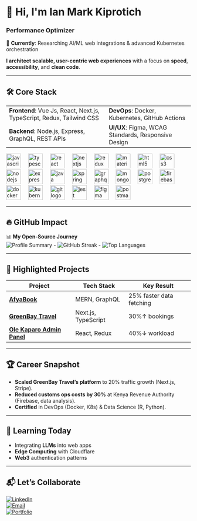 # 👋 Hi, I'm Ian Mark Kiprotich  
### **Performance Optimizer**  
🔭 **Currently**: Researching AI/ML web integrations & advanced Kubernetes orchestration  

**I architect scalable, user-centric web experiences** with a focus on **speed**, **accessibility**, and **clean code**.  

---

## 🛠️ Core Stack  

|||
|------------------------|--------------------|
| **Frontend**: Vue Js, React, Next.js, TypeScript, Redux, Tailwind CSS | **DevOps**: Docker, Kubernetes, GitHub Actions |
| **Backend**: Node.js, Express, GraphQL, REST APIs | **UI/UX**: Figma, WCAG Standards, Responsive Design |



<div align="left">
  <!-- Frontend -->
  <img src="https://cdn.jsdelivr.net/gh/devicons/devicon/icons/javascript/javascript-original.svg" height="40" alt="javascript logo" />
  <img width="12" />
  <img src="https://cdn.jsdelivr.net/gh/devicons/devicon/icons/typescript/typescript-original.svg" height="40" alt="typescript logo" />
  <img width="12" />
  <img src="https://cdn.jsdelivr.net/gh/devicons/devicon/icons/react/react-original.svg" height="40" alt="react logo" />
  <img width="12" />
  <img src="https://cdn.jsdelivr.net/gh/devicons/devicon/icons/nextjs/nextjs-original.svg" height="40" alt="nextjs logo" />
  <img width="12" />
  <img src="https://cdn.jsdelivr.net/gh/devicons/devicon/icons/redux/redux-original.svg" height="40" alt="redux logo" />
  <img width="12" />
  <img src="https://cdn.jsdelivr.net/gh/devicons/devicon/icons/materialui/materialui-original.svg" height="40" alt="materialui logo" />
  <img width="12" />
  <img src="https://cdn.jsdelivr.net/gh/devicons/devicon/icons/html5/html5-original.svg" height="40" alt="html5 logo" />
  <img width="12" />
  <img src="https://cdn.jsdelivr.net/gh/devicons/devicon/icons/css3/css3-original.svg" height="40" alt="css3 logo" />
  
  <!-- Backend/DevOps -->
  <img width="12" />
  <img src="https://cdn.jsdelivr.net/gh/devicons/devicon/icons/nodejs/nodejs-original.svg" height="40" alt="nodejs logo" />
  <img width="12" />
  <img src="https://cdn.jsdelivr.net/gh/devicons/devicon/icons/express/express-original.svg" height="40" alt="express logo" />
  <img width="12" />
  <img src="https://cdn.jsdelivr.net/gh/devicons/devicon/icons/java/java-original.svg" height="40" alt="java logo" />
  <img width="12" />
  <img src="https://cdn.jsdelivr.net/gh/devicons/devicon/icons/spring/spring-original.svg" height="40" alt="spring logo" />
  <img width="12" />
  <img src="https://cdn.jsdelivr.net/gh/devicons/devicon/icons/graphql/graphql-plain.svg" height="40" alt="graphql logo" />
  <img width="12" />
  <img src="https://cdn.jsdelivr.net/gh/devicons/devicon/icons/mongodb/mongodb-original.svg" height="40" alt="mongodb logo" />
  <img width="12" />
  <img src="https://cdn.jsdelivr.net/gh/devicons/devicon/icons/postgresql/postgresql-original.svg" height="40" alt="postgresql logo" />
  <img width="12" />
  <img src="https://cdn.jsdelivr.net/gh/devicons/devicon/icons/firebase/firebase-plain.svg" height="40" alt="firebase logo" />
  <img width="12" />
  <img src="https://cdn.jsdelivr.net/gh/devicons/devicon/icons/docker/docker-original.svg" height="40" alt="docker logo" />
  <img width="12" />
  <img src="https://cdn.jsdelivr.net/gh/devicons/devicon/icons/kubernetes/kubernetes-plain.svg" height="40" alt="kubernetes logo" />
  
  <!-- Tools -->
  <img width="12" />
  <img src="https://cdn.jsdelivr.net/gh/devicons/devicon/icons/git/git-original.svg" height="40" alt="git logo" />
  <img width="12" />
  <img src="https://cdn.jsdelivr.net/gh/devicons/devicon/icons/jest/jest-plain.svg" height="40" alt="jest logo" />
  <img width="12" />
  <img src="https://cdn.jsdelivr.net/gh/devicons/devicon/icons/figma/figma-original.svg" height="40" alt="figma logo" />
  <img width="12" />
  <img src="https://cdn.jsdelivr.net/gh/devicons/devicon/icons/postman/postman-original.svg" height="40" alt="postman logo" />
</div>





---

## 🔥 GitHub Impact  
<div align="left">
  
📊 **My Open-Source Journey**  
![Profile Summary](https://github-profile-summary-cards.vercel.app/api/cards/profile-details?username=Ian-arap-kirui&theme=radical) -
![GitHub Streak](https://streak-stats.demolab.com/?user=Ian-arap-kirui&theme=radical)  -
![Top Languages](https://github-readme-stats.vercel.app/api/top-langs/?username=Ian-arap-kirui&layout=compact&theme=radical&hide_border=true)  

</div>

---

## 💼 Highlighted Projects  

| Project | Tech Stack | Key Result |  
|---------|------------|------------|  
| **[AfyaBook](https://github.com/...)** | MERN, GraphQL | 25% faster data fetching |  
| **[GreenBay Travel](https://greenbaytravel.com)** | Next.js, TypeScript | 30%↑ bookings |  
| **[Ole Kaparo Admin Panel](https://github.com/...)** | React, Redux | 40%↓ workload |  

---

## 🏆 Career Snapshot  
- **Scaled GreenBay Travel’s platform** to 20% traffic growth (Next.js, Stripe).  
- **Reduced customs ops costs by 30%** at Kenya Revenue Authority (Firebase, data analysis).  
- **Certified** in DevOps (Docker, K8s) & Data Science (R, Python).  

---

## 🌱 Learning Today  
- Integrating **LLMs** into web apps  
- **Edge Computing** with Cloudflare  
- **Web3** authentication patterns  

---


###


## 📬 Let’s Collaborate  
[![LinkedIn](https://img.shields.io/badge/LinkedIn-Connect-blue?style=flat-square&logo=linkedin)](https://www.linkedin.com/in/mark-ian/)  
[![Email](https://img.shields.io/badge/Email-Contact-red?style=flat-square&logo=gmail)](mailto:mark.kiprotich@strathmore.edu)  
[![Portfolio](https://img.shields.io/badge/Portfolio-Coming_Soon-green?style=flat-square)](https://...)  
